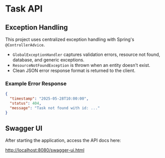 # Task API

## Exception Handling

This project uses centralized exception handling with Spring's `@ControllerAdvice`.

- `GlobalExceptionHandler` captures validation errors, resource not found, database, and generic exceptions.
- `ResourceNotFoundException` is thrown when an entity doesn't exist.
- Clean JSON error response format is returned to the client.

### Example Error Response

```json
{
  "timestamp": "2025-05-28T10:00:00",
  "status": 404,
  "message": "Task not found with id: ..."
}
```


## Swagger UI

After starting the application, access the API docs here:

[http://localhost:8080/swagger-ui.html](http://localhost:8080/swagger-ui.html)
